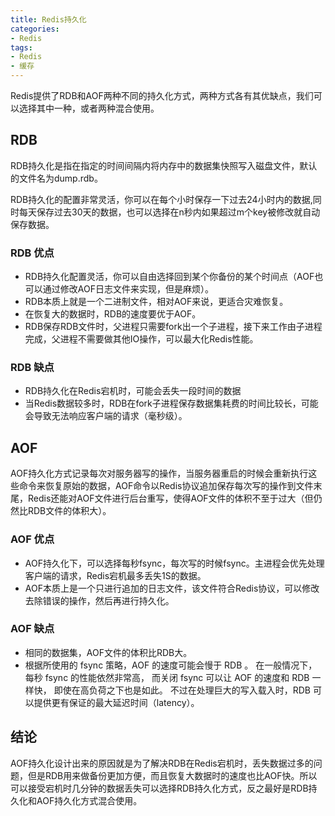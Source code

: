 ```yaml
---
title: Redis持久化
categories:
- Redis
tags:
- Redis
- 缓存
---
```

Redis提供了RDB和AOF两种不同的持久化方式，两种方式各有其优缺点，我们可以选择其中一种，或者两种混合使用。
<!-- more -->  
## RDB
RDB持久化是指在指定的时间间隔内将内存中的数据集快照写入磁盘文件，默认的文件名为dump.rdb。  

RDB持久化的配置非常灵活，你可以在每个小时保存一下过去24小时内的数据,同时每天保存过去30天的数据，也可以选择在n秒内如果超过m个key被修改就自动保存数据。
### RDB 优点
 - RDB持久化配置灵活，你可以自由选择回到某个你备份的某个时间点（AOF也可以通过修改AOF日志文件来实现，但是麻烦）。
 - RDB本质上就是一个二进制文件，相对AOF来说，更适合灾难恢复。
 - 在恢复大的数据时，RDB的速度要优于AOF。
 - RDB保存RDB文件时，父进程只需要fork出一个子进程，接下来工作由子进程完成，父进程不需要做其他IO操作，可以最大化Redis性能。 
  
### RDB 缺点
 - RDB持久化在Redis宕机时，可能会丢失一段时间的数据
 - 当Redis数据较多时，RDB在fork子进程保存数据集耗费的时间比较长，可能会导致无法响应客户端的请求（毫秒级）。  
 
## AOF
AOF持久化方式记录每次对服务器写的操作，当服务器重启的时候会重新执行这些命令来恢复原始的数据，AOF命令以Redis协议追加保存每次写的操作到文件末尾，Redis还能对AOF文件进行后台重写，使得AOF文件的体积不至于过大（但仍然比RDB文件的体积大）。  

### AOF 优点
- AOF持久化下，可以选择每秒fsync，每次写的时候fsync。主进程会优先处理客户端的请求，Redis宕机最多丢失1S的数据。
- AOF本质上是一个只进行追加的日志文件，该文件符合Redis协议，可以修改去除错误的操作，然后再进行持久化。

### AOF 缺点
- 相同的数据集，AOF文件的体积比RDB大。
- 根据所使用的 fsync 策略，AOF 的速度可能会慢于 RDB 。 在一般情况下， 每秒 fsync 的性能依然非常高， 而关闭 fsync 可以让 AOF 的速度和 RDB 一样快， 即使在高负荷之下也是如此。 不过在处理巨大的写入载入时，RDB 可以提供更有保证的最大延迟时间（latency）。

## 结论
AOF持久化设计出来的原因就是为了解决RDB在Redis宕机时，丢失数据过多的问题，但是RDB用来做备份更加方便，而且恢复大数据时的速度也比AOF快。所以可以接受宕机时几分钟的数据丢失可以选择RDB持久化方式，反之最好是RDB持久化和AOF持久化方式混合使用。
